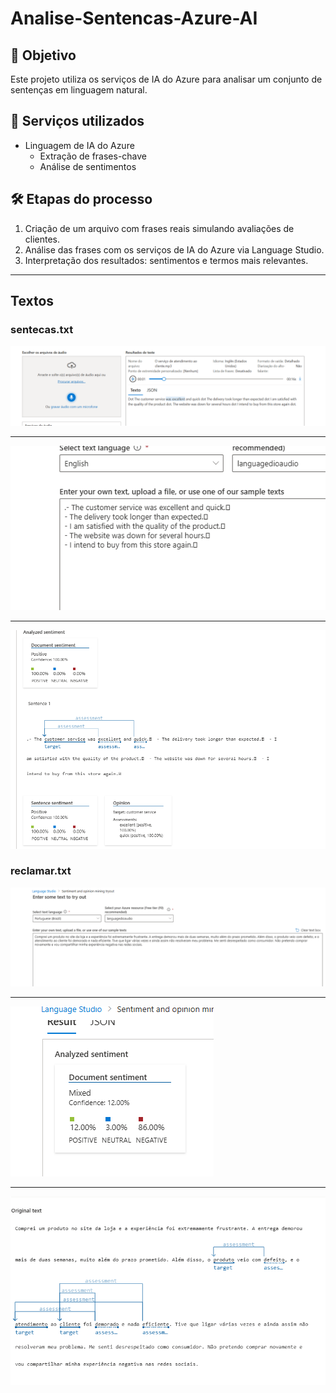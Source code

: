 # Analise-Sentencas-Azure-AI

## 💬 Objetivo

Este projeto utiliza os serviços de IA do Azure para analisar um conjunto de sentenças em linguagem natural.


## 🧠 Serviços utilizados

- Linguagem de IA do Azure
  - Extração de frases-chave
  - Análise de sentimentos

## 🛠️ Etapas do processo

1. Criação de um arquivo com frases reais simulando avaliações de clientes.
2. Análise das frases com os serviços de IA do Azure via Language Studio.
3. Interpretação dos resultados: sentimentos e termos mais relevantes.

---

## Textos
### sentecas.txt




![alt text](image-1.png)

---
![alt text](image.png)

---
![alt text](image-2.png)

### reclamar.txt


![alt text](image-3.png)

---
![alt text](image-4.png)

---
![alt text](image-5.png)
